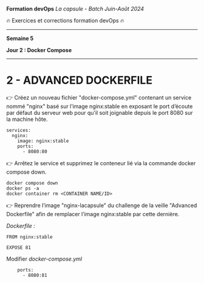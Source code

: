 **Formation devOps**
_La capsule - Batch Juin-Août 2024_

:fire: Exercices et corrections formation devOps :fire:

---

**Semaine 5**

**Jour 2 : Docker Compose**

---

# 2 - ADVANCED DOCKERFILE

👉 Créez un nouveau fichier "docker-compose.yml" contenant un service nommé "nginx" basé sur 
l’image nginx:stable en exposant le port d’écoute par défaut du serveur web pour qu’il soit joignable 
depuis le port 8080 sur la machine hôte.

```
services:
  nginx:
    image: nginx:stable
    ports:
      - 8080:80
```

👉 Arrêtez le service et supprimez le conteneur lié via la commande docker compose down.

```
docker compose down
docker ps -a
docker container rm <CONTAINER NAME/ID>
```

👉 Reprendre l’image "nginx-lacapsule" du challenge de la veille "Advanced Dockerfile" afin de remplacer 
l’image nginx:stable par cette dernière.

_Dockerfile :_

```
FROM nginx:stable

EXPOSE 81
```

Modifier _docker-compose.yml_

```
    ports:
      - 8080:81
```
